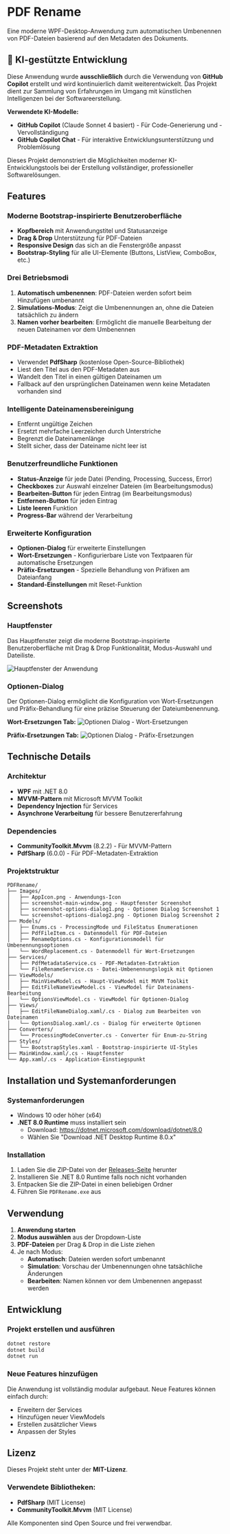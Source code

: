 # PDF Rename

Eine moderne WPF-Desktop-Anwendung zum automatischen Umbenennen von PDF-Dateien basierend auf den Metadaten des Dokuments.

## 🤖 KI-gestützte Entwicklung

Diese Anwendung wurde **ausschließlich** durch die Verwendung von **GitHub Copilot** erstellt und wird kontinuierlich damit weiterentwickelt. Das Projekt dient zur Sammlung von Erfahrungen im Umgang mit künstlichen Intelligenzen bei der Softwareerstellung.

**Verwendete KI-Modelle:**
- **GitHub Copilot** (Claude Sonnet 4 basiert) - Für Code-Generierung und -Vervollständigung
- **GitHub Copilot Chat** - Für interaktive Entwicklungsunterstützung und Problemlösung

Dieses Projekt demonstriert die Möglichkeiten moderner KI-Entwicklungstools bei der Erstellung vollständiger, professioneller Softwarelösungen.

## Features

### Moderne Bootstrap-inspirierte Benutzeroberfläche
- **Kopfbereich** mit Anwendungstitel und Statusanzeige
- **Drag & Drop** Unterstützung für PDF-Dateien
- **Responsive Design** das sich an die Fenstergröße anpasst
- **Bootstrap-Styling** für alle UI-Elemente (Buttons, ListView, ComboBox, etc.)

### Drei Betriebsmodi
1. **Automatisch umbenennen**: PDF-Dateien werden sofort beim Hinzufügen umbenannt
2. **Simulations-Modus**: Zeigt die Umbenennungen an, ohne die Dateien tatsächlich zu ändern
3. **Namen vorher bearbeiten**: Ermöglicht die manuelle Bearbeitung der neuen Dateinamen vor dem Umbenennen

### PDF-Metadaten Extraktion
- Verwendet **PdfSharp** (kostenlose Open-Source-Bibliothek)
- Liest den Titel aus den PDF-Metadaten aus
- Wandelt den Titel in einen gültigen Dateinamen um
- Fallback auf den ursprünglichen Dateinamen wenn keine Metadaten vorhanden sind

### Intelligente Dateinamensbereinigung
- Entfernt ungültige Zeichen
- Ersetzt mehrfache Leerzeichen durch Unterstriche
- Begrenzt die Dateinamenlänge
- Stellt sicher, dass der Dateiname nicht leer ist

### Benutzerfreundliche Funktionen
- **Status-Anzeige** für jede Datei (Pending, Processing, Success, Error)
- **Checkboxes** zur Auswahl einzelner Dateien (im Bearbeitungsmodus)
- **Bearbeiten-Button** für jeden Eintrag (im Bearbeitungsmodus)
- **Entfernen-Button** für jeden Eintrag
- **Liste leeren** Funktion
- **Progress-Bar** während der Verarbeitung

### Erweiterte Konfiguration
- **Optionen-Dialog** für erweiterte Einstellungen
- **Wort-Ersetzungen** - Konfigurierbare Liste von Textpaaren für automatische Ersetzungen
- **Präfix-Ersetzungen** - Spezielle Behandlung von Präfixen am Dateianfang
- **Standard-Einstellungen** mit Reset-Funktion

## Screenshots

### Hauptfenster
Das Hauptfenster zeigt die moderne Bootstrap-inspirierte Benutzeroberfläche mit Drag & Drop Funktionalität, Modus-Auswahl und Dateiliste.

![Hauptfenster der Anwendung](Source/Images/screenshot-main-window.png)

### Optionen-Dialog
Der Optionen-Dialog ermöglicht die Konfiguration von Wort-Ersetzungen und Präfix-Behandlung für eine präzise Steuerung der Dateiumbenennung.

**Wort-Ersetzungen Tab:**
![Optionen Dialog - Wort-Ersetzungen](Source/Images/screenshot-options-dialog1.png)

**Präfix-Ersetzungen Tab:**
![Optionen Dialog - Präfix-Ersetzungen](Source/Images/screenshot-options-dialog2.png)

## Technische Details

### Architektur
- **WPF** mit .NET 8.0
- **MVVM-Pattern** mit Microsoft MVVM Toolkit
- **Dependency Injection** für Services
- **Asynchrone Verarbeitung** für bessere Benutzererfahrung

### Dependencies
- **CommunityToolkit.Mvvm** (8.2.2) - Für MVVM-Pattern
- **PdfSharp** (6.0.0) - Für PDF-Metadaten-Extraktion

### Projektstruktur
```
PDFRename/
├── Images/
│   ├── AppIcon.png - Anwendungs-Icon
│   ├── screenshot-main-window.png - Hauptfenster Screenshot
│   ├── screenshot-options-dialog1.png - Optionen Dialog Screenshot 1
│   └── screenshot-options-dialog2.png - Optionen Dialog Screenshot 2
├── Models/
│   ├── Enums.cs - ProcessingMode und FileStatus Enumerationen
│   ├── PdfFileItem.cs - Datenmodell für PDF-Dateien
│   ├── RenameOptions.cs - Konfigurationsmodell für Umbenennungsoptionen
│   └── WordReplacement.cs - Datenmodell für Wort-Ersetzungen
├── Services/
│   ├── PdfMetadataService.cs - PDF-Metadaten-Extraktion
│   └── FileRenameService.cs - Datei-Umbenennungslogik mit Optionen
├── ViewModels/
│   ├── MainViewModel.cs - Haupt-ViewModel mit MVVM Toolkit
│   ├── EditFileNameViewModel.cs - ViewModel für Dateinamens-Bearbeitung
│   └── OptionsViewModel.cs - ViewModel für Optionen-Dialog
├── Views/
│   ├── EditFileNameDialog.xaml/.cs - Dialog zum Bearbeiten von Dateinamen
│   └── OptionsDialog.xaml/.cs - Dialog für erweiterte Optionen
├── Converters/
│   └── ProcessingModeConverter.cs - Converter für Enum-zu-String
├── Styles/
│   └── BootstrapStyles.xaml - Bootstrap-inspirierte UI-Styles
├── MainWindow.xaml/.cs - Hauptfenster
└── App.xaml/.cs - Application-Einstiegspunkt
```

## Installation und Systemanforderungen

### Systemanforderungen
- Windows 10 oder höher (x64)
- **.NET 8.0 Runtime** muss installiert sein
  - Download: https://dotnet.microsoft.com/download/dotnet/8.0
  - Wählen Sie "Download .NET Desktop Runtime 8.0.x"

### Installation
1. Laden Sie die ZIP-Datei von der [Releases-Seite](https://github.com/Smily73/PDF_Rename/releases) herunter
2. Installieren Sie .NET 8.0 Runtime falls noch nicht vorhanden
3. Entpacken Sie die ZIP-Datei in einen beliebigen Ordner
4. Führen Sie `PDFRename.exe` aus

## Verwendung

1. **Anwendung starten**
2. **Modus auswählen** aus der Dropdown-Liste
3. **PDF-Dateien** per Drag & Drop in die Liste ziehen
4. Je nach Modus:
   - **Automatisch**: Dateien werden sofort umbenannt
   - **Simulation**: Vorschau der Umbenennungen ohne tatsächliche Änderungen
   - **Bearbeiten**: Namen können vor dem Umbenennen angepasst werden

## Entwicklung

### Projekt erstellen und ausführen
```bash
dotnet restore
dotnet build
dotnet run
```

### Neue Features hinzufügen
Die Anwendung ist vollständig modular aufgebaut. Neue Features können einfach durch:
- Erweitern der Services
- Hinzufügen neuer ViewModels
- Erstellen zusätzlicher Views
- Anpassen der Styles

## Lizenz

Dieses Projekt steht unter der **MIT-Lizenz**.

### Verwendete Bibliotheken:
- **PdfSharp** (MIT License)
- **CommunityToolkit.Mvvm** (MIT License)

Alle Komponenten sind Open Source und frei verwendbar.
